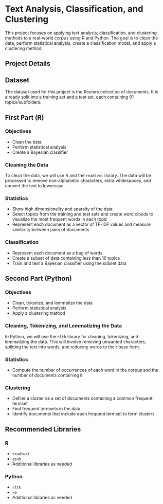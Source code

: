 # Text Analysis, Classification, and Clustering

This project focuses on applying text analysis, classification, and clustering methods to a real-world corpus using R and Python. The goal is to clean the data, perform statistical analysis, create a classification model, and apply a clustering method.

## Project Details

## Dataset

The dataset used for this project is the Reuters collection of documents. It is already split into a training set and a test set, each containing 91 topics/subfolders.

## First Part (R)

### Objectives

- Clean the data
- Perform statistical analysis
- Create a Bayesian classifier

### Cleaning the Data

To clean the data, we will use R and the `readtext` library. The data will be processed to remove non-alphabetic characters, extra whitespaces, and convert the text to lowercase.

### Statistics

- Show high dimensionality and sparsity of the data
- Select topics from the training and test sets and create word clouds to visualize the most frequent words in each topic
- Represent each document as a vector of TF-IDF values and measure similarity between pairs of documents

### Classification

- Represent each document as a bag of words
- Create a subset of data containing less than 10 topics
- Train and test a Bayesian classifier using the subset data

## Second Part (Python)

### Objectives

- Clean, tokenize, and lemmatize the data
- Perform statistical analysis
- Apply a clustering method

### Cleaning, Tokenizing, and Lemmatizing the Data

In Python, we will use the `nltk` library for cleaning, tokenizing, and lemmatizing the data. This will involve removing unwanted characters, splitting the text into words, and reducing words to their base form.

### Statistics

- Compute the number of occurrences of each word in the corpus and the number of documents containing it

### Clustering

- Define a cluster as a set of documents containing a common frequent termset
- Find frequent termsets in the data
- Identify documents that include each frequent termset to form clusters

## Recommended Libraries

### R

- `readtext`
- `gsub`
- Additional libraries as needed

### Python

- `nltk`
- `re`
- Additional libraries as needed
